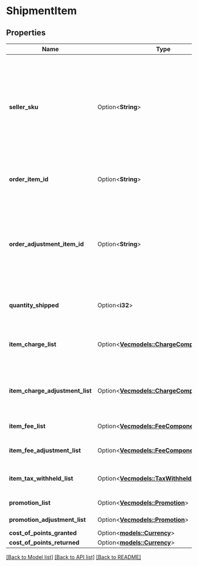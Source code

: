 # ShipmentItem

## Properties

Name | Type | Description | Notes
------------ | ------------- | ------------- | -------------
**seller_sku** | Option<**String**> | The seller SKU of the item. The seller SKU is qualified by the seller's seller ID, which is included with every call to the Selling Partner API. | [optional]
**order_item_id** | Option<**String**> | An Amazon-defined order item identifier. | [optional]
**order_adjustment_item_id** | Option<**String**> | An Amazon-defined order adjustment identifier defined for refunds, guarantee claims, and chargeback events. | [optional]
**quantity_shipped** | Option<**i32**> | The number of items shipped. | [optional]
**item_charge_list** | Option<[**Vec<models::ChargeComponent>**](ChargeComponent.md)> | A list of charge information on the seller's account. | [optional]
**item_charge_adjustment_list** | Option<[**Vec<models::ChargeComponent>**](ChargeComponent.md)> | A list of charge information on the seller's account. | [optional]
**item_fee_list** | Option<[**Vec<models::FeeComponent>**](FeeComponent.md)> | A list of fee component information. | [optional]
**item_fee_adjustment_list** | Option<[**Vec<models::FeeComponent>**](FeeComponent.md)> | A list of fee component information. | [optional]
**item_tax_withheld_list** | Option<[**Vec<models::TaxWithheldComponent>**](TaxWithheldComponent.md)> | A list of information about taxes withheld. | [optional]
**promotion_list** | Option<[**Vec<models::Promotion>**](Promotion.md)> | A list of promotions. | [optional]
**promotion_adjustment_list** | Option<[**Vec<models::Promotion>**](Promotion.md)> | A list of promotions. | [optional]
**cost_of_points_granted** | Option<[**models::Currency**](Currency.md)> |  | [optional]
**cost_of_points_returned** | Option<[**models::Currency**](Currency.md)> |  | [optional]

[[Back to Model list]](../README.md#documentation-for-models) [[Back to API list]](../README.md#documentation-for-api-endpoints) [[Back to README]](../README.md)


